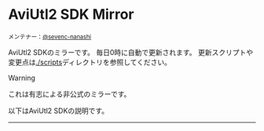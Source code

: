 # AviUtl2 SDK Mirror

<small>メンテナー：<a href="https://github.com/sevenc-nanashi">@sevenc-nanashi</a></small>

AviUtl2 SDKのミラーです。
毎日0時に自動で更新されます。
更新スクリプトや変更点は[./scripts](./scripts)ディレクトリを参照してください。

> [!WARNING]
> これは有志による非公式のミラーです。

以下はAviUtl2 SDKの説明です。

----

